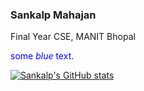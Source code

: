 ### Sankalp Mahajan
Final Year CSE, MANIT Bhopal

<span style="color:blue">some *blue* text</span>.

[![Sankalp's GitHub stats](https://github-readme-stats.vercel.app/api?username=snklp1&show_icons=true&theme=radical)](https://github.com/anuraghazra/github-readme-stats)


